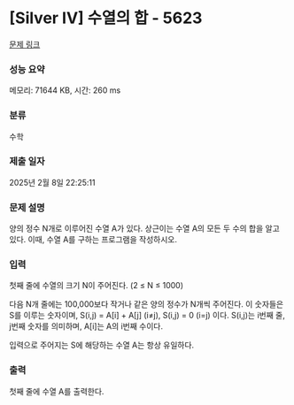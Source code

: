 # [Silver IV] 수열의 합 - 5623 

[문제 링크](https://www.acmicpc.net/problem/5623) 

### 성능 요약

메모리: 71644 KB, 시간: 260 ms

### 분류

수학

### 제출 일자

2025년 2월 8일 22:25:11

### 문제 설명

<p>양의 정수 N개로 이루어진 수열 A가 있다. 상근이는 수열 A의 모든 두 수의 합을 알고 있다. 이때, 수열 A를 구하는 프로그램을 작성하시오.</p>

### 입력 

 <p>첫째 줄에 수열의 크기 N이 주어진다. (2 ≤ N ≤ 1000)</p>

<p>다음 N개 줄에는 100,000보다 작거나 같은 양의 정수가 N개씩 주어진다. 이 숫자들은 S를 이루는 숫자이며, S(i,j) = A[i] + A[j] (i≠j), S(i,j) = 0 (i=j) 이다. S(i,j)는 i번째 줄, j번째 숫자를 의미하며, A[i]는 A의 i번째 수이다.</p>

<p>입력으로 주어지는 S에 해당하는 수열 A는 항상 유일하다.</p>

### 출력 

 <p>첫째 줄에 수열 A를 출력한다.</p>

